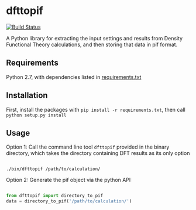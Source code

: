 dfttopif
========
[![Build Status](https://travis-ci.com/WardLT/pif-dft.svg?token=vC5kuseMWnCyTUzLrqNu&branch=master)](https://travis-ci.com/WardLT/pif-dft)

A Python library for extracting the input settings and results from Density Functional Theory calculations, and then storing that data in pif format.

Requirements
------------

Python 2.7, with dependencies listed in [requirements.txt](https://github.com/WardLT/pif-dft/blob/master/requirements.txt)

Installation
------------

First, install the packages with `pip install -r requirements.txt`, then call `python setup.py install`

Usage
-----

Option 1: Call the command line tool `dfttopif` provided in the binary directory, which takes the directory containing DFT results as its only option

```shell

./bin/dfttopif /path/to/calculation/
```

Option 2: Generate the pif object via the python API

```python

from dfttopif import directory_to_pif
data = directory_to_pif('/path/to/calculation/')
```
